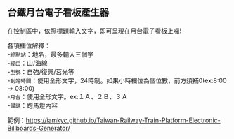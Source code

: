 ## 台鐵月台電子看板產生器

在控制區中，依照標題輸入文字，即可呈現在月台電子看板上囉!

各項欄位解釋：<br>
-`終點站`：地名，最多輸入三個字<br>
-`經由`：山/海線<br>
-`型號`：自強/復興/莒光等<br>
-`到站時間`：使用全形文字，24時制。如果小時欄位為個位數，前方須補0(ex:8:00 → 08:00)<br>
-`月台`：使用全形文字。ex:１Ａ、２Ｂ、３Ａ<br>
-`備註`：跑馬燈內容<br>

範例：https://iamkyc.github.io/Taiwan-Railway-Train-Platform-Electronic-Billboards-Generator/
